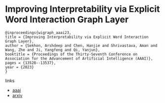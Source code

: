 # Improving Interpretability via Explicit Word Interaction Graph Layer

```
@inproceedings{wigraph_aaai23,
title = {Improving Interpretability via Explicit Word Interaction Graph Layer},
author = {Sekhon, Arshdeep and Chen, Hanjie and Shrivastava, Aman and Wang, Zhe and Ji, Yangfeng and Qi, Yanjun},
booktitle = {Proceedings of the Thirty-Seventh Conference on Association for the Advancement of Artificial Intelligence (AAAI)},
pages = {13528--13537},
year = {2023}
}
```

links
- [aaai](https://ojs.aaai.org/index.php/AAAI/article/view/26586)
- [arxiv](https://arxiv.org/abs/2302.02016)
